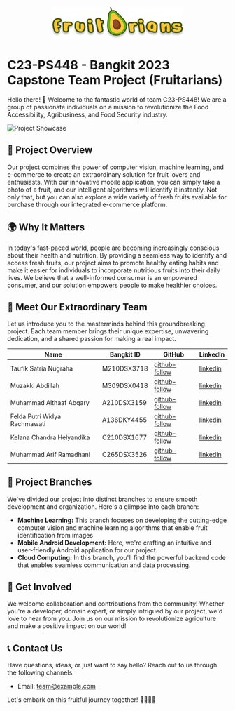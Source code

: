 <div align="center">
  <img src="app_logo.png" alt="Project Logo" width="300">
</div>

# C23-PS448 - Bangkit 2023 Capstone Team Project (Fruitarians)

Hello there! 👋 Welcome to the fantastic world of team C23-PS448! We are a group of passionate individuals on a mission to revolutionize the Food Accessibility, Agribusiness, and Food Security industry. 

![Project Showcase](illust3.png)

## 🍓 Project Overview

Our project combines the power of computer vision, machine learning, and e-commerce to create an extraordinary solution for fruit lovers and enthusiasts. With our innovative mobile application, you can simply take a photo of a fruit, and our intelligent algorithms will identify it instantly. Not only that, but you can also explore a wide variety of fresh fruits available for purchase through our integrated e-commerce platform.

## 🌍 Why It Matters

In today's fast-paced world, people are becoming increasingly conscious about their health and nutrition. By providing a seamless way to identify and access fresh fruits, our project aims to promote healthy eating habits and make it easier for individuals to incorporate nutritious fruits into their daily lives. We believe that a well-informed consumer is an empowered consumer, and our solution empowers people to make healthier choices.

## 👥 Meet Our Extraordinary Team

Let us introduce you to the masterminds behind this groundbreaking project. Each team member brings their unique expertise, unwavering dedication, and a shared passion for making a real impact.

| Name                         | Bangkit ID    | GitHub                | LinkedIn                          |
|------------------------------|---------------|-----------------------|-----------------------------------|
| Taufik Satria Nugraha        | M210DSX3718   | [github-follow](https://github.com/taufiksatrian) | [linkedin](https://linkedin.com/in/username)      |
| Muzakki Abdillah             | M309DSX0418   | [github-follow](https://github.com/muzakkiabdillah123) | [linkedin](https://linkedin.com/in/username)      |
| Muhammad Althaaf Abqary      | A210DSX3159   | [github-follow](https://github.com/taftaabqary) | [linkedin](https://linkedin.com/in/muhammad-althaaf-abqary-2000151b7)      |
| Felda Putri Widya Rachmawati | A136DKY4455   | [github-follow](https://github.com/username) | [linkedin](https://linkedin.com/in/username)      |
| Kelana Chandra Helyandika    | C210DSX1677   | [github-follow](https://github.com/username) | [linkedin](https://linkedin.com/in/username)      |
| Muhammad Arif Ramadhani      | C265DSX3526   | [github-follow](https://github.com/username) | [linkedin](https://linkedin.com/in/username)      |

## 🚀 Project Branches

We've divided our project into distinct branches to ensure smooth development and organization. Here's a glimpse into each branch:

- **Machine Learning:** This branch focuses on developing the cutting-edge computer vision and machine learning algorithms that enable fruit identification from images
- **Mobile Android Development:** Here, we're crafting an intuitive and user-friendly Android application for our project.
- **Cloud Computing:** In this branch, you'll find the powerful backend code that enables seamless communication and data processing.

## 🤝 Get Involved

We welcome collaboration and contributions from the community! Whether you're a developer, domain expert, or simply intrigued by our project, we'd love to hear from you. Join us on our mission to revolutionize agriculture and make a positive impact on our world!

## 📞 Contact Us

Have questions, ideas, or just want to say hello? Reach out to us through the following channels:

- Email: team@example.com

Let's embark on this fruitful journey together! 🍓🍍🥭✨

